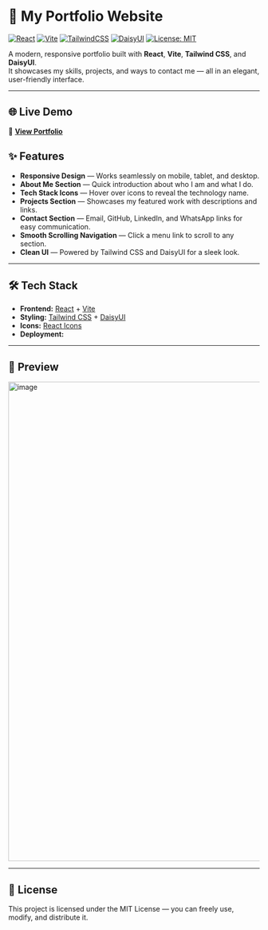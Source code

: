 # 🚀 My Portfolio Website

[![React](https://img.shields.io/badge/React-20232A?style=for-the-badge&logo=react&logoColor=61DAFB)](https://react.dev/)
[![Vite](https://img.shields.io/badge/Vite-800080?style=for-the-badge&logo=vite&logoColor=white)](https://vite.dev/guide/)
[![TailwindCSS](https://img.shields.io/badge/TailwindCSS-38B2AC?style=for-the-badge&logo=tailwind-css&logoColor=white)](https://tailwindcss.com/)
[![DaisyUI](https://img.shields.io/badge/DaisyUI-5A0EF8?style=for-the-badge&logo=daisyui&logoColor=white)](https://daisyui.com/)
[![License: MIT](https://img.shields.io/badge/License-MIT-yellow.svg?style=for-the-badge)](LICENSE)

A modern, responsive portfolio built with **React**, **Vite**, **Tailwind CSS**, and **DaisyUI**.  
It showcases my skills, projects, and ways to contact me — all in an elegant, user-friendly interface.

---

## 🌐 Live Demo

🔗 **[View Portfolio]()**

## ✨ Features

- **Responsive Design** — Works seamlessly on mobile, tablet, and desktop.
- **About Me Section** — Quick introduction about who I am and what I do.
- **Tech Stack Icons** — Hover over icons to reveal the technology name.
- **Projects Section** — Showcases my featured work with descriptions and links.
- **Contact Section** — Email, GitHub, LinkedIn, and WhatsApp links for easy communication.
- **Smooth Scrolling Navigation** — Click a menu link to scroll to any section.
- **Clean UI** — Powered by Tailwind CSS and DaisyUI for a sleek look.

---

## 🛠 Tech Stack

- **Frontend:** [React](https://react.dev/) + [Vite](https://vitejs.dev/)
- **Styling:** [Tailwind CSS](https://tailwindcss.com/) + [DaisyUI](https://daisyui.com/)
- **Icons:** [React Icons](https://react-icons.github.io/react-icons/)
- **Deployment:**

---

## 📸 Preview
<img width="1884" height="960" alt="image" src="https://github.com/user-attachments/assets/0b674794-2d6d-4bf3-8149-745cada3a695" />

---

## 📄 License

This project is licensed under the MIT License — you can freely use, modify, and distribute it.
